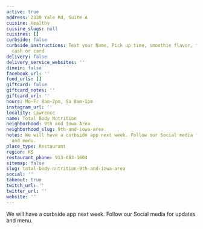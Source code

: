 ```yaml
---
active: true
address: 2330 Yale Rd, Suite A
cuisine: Healthy
cuisine_slugs: null
cuisines: []
curbside: false
curbside_instructions: Text your Name, Pick up time, smoothie flavor, tea flavor,
  cash or card
delivery: false
delivery_service_websites: ''
dinein: false
facebook_url: ''
food_urls: []
giftcard: false
giftcard_notes: ''
giftcard_url: ''
hours: Mo-Fr 8am-2pm, Sa 8am-1pm
instagram_url: ''
locality: Lawrence
name: Total Body Nutrition
neighborhood: 9th and Iowa Area
neighborhood_slug: 9th-and-iowa-area
notes: We will have a curbside app next week. Follow our Social media for updates
  and menu.
place_type: Restaurant
region: KS
restaurant_phone: 913-683-1604
sitemap: false
slug: total-body-nutrition-9th-and-iowa-area
social: ''
takeout: true
twitch_url: ''
twitter_url: ''
website: ''
---
```


We will have a curbside app next week. Follow our Social media for updates and menu.